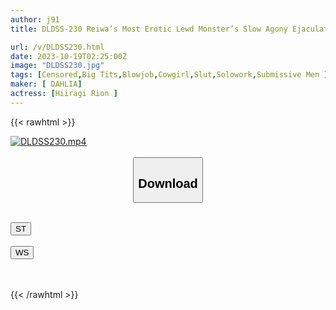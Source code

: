 ```yaml
---
author: j91
title: DLDSS-230 Reiwa’s Most Erotic Lewd Monster’s Slow Agony Ejaculation Control Ultimate Teasing Play Rion Hiiragi

url: /v/DLDSS230.html
date: 2023-10-19T02:25:00Z
image: "DLDSS230.jpg"
tags: [Censored,Big Tits,Blowjob,Cowgirl,Slut,Solowork,Submissive Men ]
maker: [ DAHLIA]
actress: [Hiiragi Rion ]
---
```



{{< rawhtml >}}

<div class="video" data-videoid="LqY9wpeWJATW9Y">
    <a href="javascript:;">
        <img src="https://my.j91.asia/v/DLDSS230.jpg" width="WIDTH" height="HEIGHT" alt="DLDSS230.mp4" loading="lazy">
    </a>
</div>

<script type="text/javascript" src="https://j91.asia/asset/on-demand-st.js"></script>

<br>
  <link rel="stylesheet" href="https://j91.asia/asset/bs5.css">
  
  <center>
  <button class="btn btn-primary" type="button" data-bs-toggle="collapse" data-bs-target=".multi-collapse" aria-expanded="false" aria-controls="multiCollapseExample1 multiCollapseExample2"><h2>Download</h2></button></center>
</p>
<div class="row">
  <div class="col">
    <div class="collapse multi-collapse" id="multiCollapseExample1">
      <div class="card card-body">
	      	      <br>
<div class="buttons">  
<a href="https://streamtape.to/v/LqY9wpeWJATW9Y"><button class="btn-hover color-3"><i class="fa fa-download"></i> ST</button></a></div>
    </div>
  </div>
</div>
  <div class="col">
    <div class="collapse multi-collapse" id="multiCollapseExample2">
      <div class="card card-body">
	      <br>
<div class="buttons">
    <a href="https://wolfstream.tv/etsyqqsn9efo"><button class="btn-hover color-9"><i class="fa fa-download"></i> WS</button></a></div>
<br><br>
      </div>
    </div>
  </div>
</div>

{{< /rawhtml >}}
